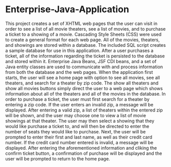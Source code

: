 # Enterprise-Java-Application
This project creates a set of XHTML web pages that the user can visit in order to see a list of all movie theaters, see a list of movies, 
and to purchase a ticket to a showing of a movie. Cascading Style Sheets (CSS) were used to create a general format for each web page.
All of the movies, theaters, and showings are stored within a database. The included SQL script creates a sample database for use in this application. 
After a user purchases a ticket, all of the information regarding the ticket is persisted to the database and stored within it. 
Enterprise Java Beans, JSF CDI beans, and a set of Java entity classes are used to communicate with and process information from both the database and the web pages.
When the application first starts, the user will see a home page with option to see all movies, see all theaters, and search for a theater by zip code.
The show all theaters and show all movies buttons simply direct the user to a web page which shows information about all of the theaters and all of the movies in the database.
In order to purchase a ticket, the user must first search for a theater by entering a zip code. If the user enters an invalid zip, a message will be displayed.
After entering a valid zip, a list of theaters within the entered zip will be shown, and the user may choose one to view a list of movie showings at that theater.
The user may then select a showing that they would like purchase a ticket to, and will then be directed to enter the number of seats they would like to purchase.
Next, the user will be prompted to enter their first and last name, as well as their credit card number. If the credit card number entered is invalid, a message will be displayed.
After entering the aforementioned information and cliking the confirm ticket button, a confirmation of purchase will be displayed and the user will be prompted to return to the home page.
